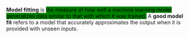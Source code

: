 **Model fitting** is <mark style="background: green;">the measure of how well a machine learning model generalizes data similar to that with which it was trained.</mark> A **good model fit** refers to a model that accurately approximates the output when it is provided with unseen inputs.